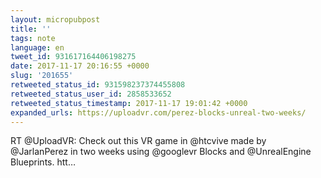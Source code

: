 ```yaml
---
layout: micropubpost
title: ''
tags: note
language: en
tweet_id: 931617164406198275
date: 2017-11-17 20:16:55 +0000
slug: '201655'
retweeted_status_id: 931598237374455808
retweeted_status_user_id: 2858533652
retweeted_status_timestamp: 2017-11-17 19:01:42 +0000
expanded_urls: https://uploadvr.com/perez-blocks-unreal-two-weeks/
---
```

RT @UploadVR: Check out this VR game in @htcvive made by @JarlanPerez in two weeks using @googlevr Blocks and @UnrealEngine Blueprints. htt…
